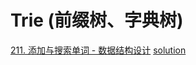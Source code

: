 # Trie (前缀树、字典树)

[211. 添加与搜索单词 - 数据结构设计](https://leetcode-cn.com/problems/design-add-and-search-words-data-structure/) [solution](trie/word_dictionary.cpp)

